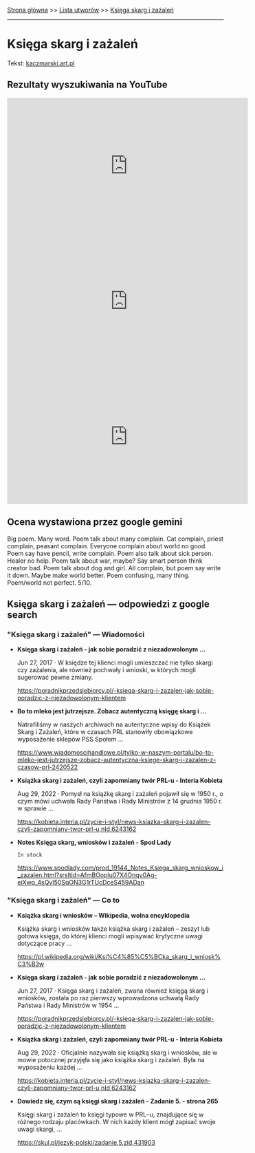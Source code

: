[Strona główna](../index.md) >> [Lista utworów](../list.md) >> [Księga skarg i zażaleń](236.md)

---

# Księga skarg i zażaleń

Tekst: [kaczmarski.art.pl](https://www.kaczmarski.art.pl/tworczosc/wiersze/ksiega-skarg-i-zazalen/)

## Rezultaty wyszukiwania na YouTube

<iframe width="560" height="315" src="https://www.youtube.com/embed/IyW0B1DCGqw?si=IdontcarewhotheIRSsendsImnotpayingtaxes" title="YouTube video player" frameborder="0" allow="accelerometer; autoplay; clipboard-write; encrypted-media; gyroscope; picture-in-picture; web-share" referrerpolicy="strict-origin-when-cross-origin" allowfullscreen></iframe>

<iframe width="560" height="315" src="https://www.youtube.com/embed/0PWUmGVmfrY?si=IdontcarewhotheIRSsendsImnotpayingtaxes" title="YouTube video player" frameborder="0" allow="accelerometer; autoplay; clipboard-write; encrypted-media; gyroscope; picture-in-picture; web-share" referrerpolicy="strict-origin-when-cross-origin" allowfullscreen></iframe>

<iframe width="560" height="315" src="https://www.youtube.com/embed/El7nz28ylPo?si=IdontcarewhotheIRSsendsImnotpayingtaxes" title="YouTube video player" frameborder="0" allow="accelerometer; autoplay; clipboard-write; encrypted-media; gyroscope; picture-in-picture; web-share" referrerpolicy="strict-origin-when-cross-origin" allowfullscreen></iframe>

## Ocena wystawiona przez google gemini

Big poem. Many word. Poem talk about many complain. Cat complain, priest complain, peasant complain. Everyone complain about world no good. Poem say have pencil, write complain. Poem also talk about sick person. Healer no help. Poem talk about war, maybe? Say smart person think creator bad. Poem talk about dog and girl. All complain, but poem say write it down. Maybe make world better. Poem confusing, many thing. Poem/world not perfect. 5/10.


## Księga skarg i zażaleń — odpowiedzi z google search

### "Księga skarg i zażaleń" — Wiadomości

- **Księga skarg i zażaleń - jak sobie poradzić z niezadowolonym ...**

    Jun 27, 2017  ·  W księdze tej klienci mogli umieszczać nie tylko skargi czy zażalenia, ale również pochwały i wnioski, w których mogli sugerować pewne zmiany. 

   <https://poradnikprzedsiebiorcy.pl/-ksiega-skarg-i-zazalen-jak-sobie-poradzic-z-niezadowolonym-klientem>
- **Bo to mleko jest jutrzejsze. Zobacz autentyczną księgę skarg i ...**

    Natrafiliśmy w naszych archiwach na autentyczne wpisy do Książek Skarg i Zażaleń, które w czasach PRL stanowiły obowiązkowe wyposażenie sklepów PSS Społem ... 

   <https://www.wiadomoscihandlowe.pl/tylko-w-naszym-portalu/bo-to-mleko-jest-jutrzejsze-zobacz-autentyczna-ksiege-skarg-i-zazalen-z-czasow-prl-2420522>
- **Książka skarg i zażaleń, czyli zapomniany twór PRL-u - Interia Kobieta**

    Aug 29, 2022  ·  Pomysł na książkę skarg i zażaleń pojawił się w 1950 r., o czym mówi uchwała Rady Państwa i Rady Ministrów z 14 grudnia 1950 r. w sprawie ... 

   <https://kobieta.interia.pl/zycie-i-styl/news-ksiazka-skarg-i-zazalen-czyli-zapomniany-twor-prl-u,nId,6243162>
- **Notes Księga skarg, wniosków i zażaleń - Spod Lady**

      In stock 

   <https://www.spodlady.com/prod_19144_Notes_Ksiega_skarg_wnioskow_i_zazalen.html?srsltid=AfmBOoplu07X4Onqv0Ag-eiXwq_4sQvI50SqON3G1rTUcDceS459ADan>

### "Księga skarg i zażaleń" — Co to

- **Książka skarg i wniosków – Wikipedia, wolna encyklopedia**

    Książka skarg i wniosków także książka skarg i zażaleń – zeszyt lub gotowa księga, do której klienci mogli wpisywać krytyczne uwagi dotyczące pracy ... 

   <https://pl.wikipedia.org/wiki/Ksi%C4%85%C5%BCka_skarg_i_wniosk%C3%B3w>
- **Księga skarg i zażaleń - jak sobie poradzić z niezadowolonym ...**

    Jun 27, 2017  ·  Księga skarg i zażaleń, zwana również księgą skarg i wniosków, została po raz pierwszy wprowadzona uchwałą Rady Państwa i Rady Ministrów w 1954 ... 

   <https://poradnikprzedsiebiorcy.pl/-ksiega-skarg-i-zazalen-jak-sobie-poradzic-z-niezadowolonym-klientem>
- **Książka skarg i zażaleń, czyli zapomniany twór PRL-u - Interia Kobieta**

    Aug 29, 2022  ·  Oficjalnie nazywała się książką skarg i wniosków, ale w mowie potocznej przyjęła się jako książka skarg i zażaleń. Była na wyposażeniu każdej ... 

   <https://kobieta.interia.pl/zycie-i-styl/news-ksiazka-skarg-i-zazalen-czyli-zapomniany-twor-prl-u,nId,6243162>
- **Dowiedz się, czym są księgi skarg i zażaleń - Zadanie 5. - strona 265**

    Księgi skarg i zażaleń to księgi typowe w PRL–u, znajdujące się w różnego rodzaju placówkach. W nich każdy klient mógł zapisać swoje uwagi skargi, ... 

   <https://skul.pl/jezyk-polski/zadanie,5,zid,431903>

